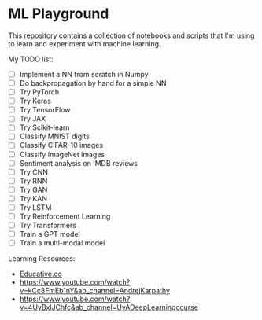 # ML Playground

This repository contains a collection of notebooks and scripts that I'm using to learn and experiment with machine learning.

My TODO list:

- [ ] Implement a NN from scratch in Numpy
- [ ] Do backpropagation by hand for a simple NN
- [ ] Try PyTorch
- [ ] Try Keras
- [ ] Try TensorFlow
- [ ] Try JAX
- [ ] Try Scikit-learn
- [ ] Classify MNIST digits
- [ ] Classify CIFAR-10 images
- [ ] Classify ImageNet images
- [ ] Sentiment analysis on IMDB reviews
- [ ] Try CNN
- [ ] Try RNN
- [ ] Try GAN
- [ ] Try KAN
- [ ] Try LSTM
- [ ] Try Reinforcement Learning
- [ ] Try Transformers
- [ ] Train a GPT model
- [ ] Train a multi-modal model

Learning Resources:
- [Educative.co](https://www.educative.io/)
- https://www.youtube.com/watch?v=kCc8FmEb1nY&ab_channel=AndrejKarpathy
- https://www.youtube.com/watch?v=4UyBxlJChfc&ab_channel=UvADeepLearningcourse
